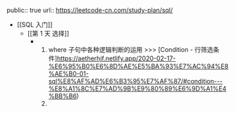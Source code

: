public:: true
url:: https://leetcode-cn.com/study-plan/sql/

- [[SQL 入门]]
	- [[第 1 天 选择]]
		- 1. where 子句中各种逻辑判断的运用 >>> [Condition - 行筛选条件]https://aetherhjf.netlify.app/2020-02-17-%E6%95%B0%E6%8D%AE%E5%BA%93%E7%AC%94%E8%AE%B0-01-sql%E8%AF%AD%E6%B3%95%E7%AF%87/#condition---%E8%A1%8C%E7%AD%9B%E9%80%89%E6%9D%A1%E4%BB%B6)
		  2.